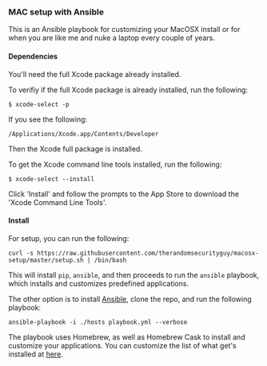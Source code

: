 ### MAC setup with Ansible

This is an Ansible playbook for customizing your MacOSX install or for when you are like me and nuke a laptop every couple of years.

#### Dependencies

You'll need the full Xcode package already installed. 

To verifiy if the full Xcode package is already installed, run the following:

```
$ xcode-select -p
```

If you see the following:

```
/Applications/Xcode.app/Contents/Developer
```
Then the Xcode full package is installed. 

To get the Xcode command line tools installed, run the following:

```
$ xcode-select --install
```
Click 'Install' and follow the prompts to the App Store to download the 'Xcode Command Line Tools'.


#### Install

For setup, you can run the following:

```
curl -s https://raw.githubusercontent.com/therandomsecurityguy/macosx-setup/master/setup.sh | /bin/bash
```

This will install `pip`, `ansible`, and then proceeds to run the `ansible` playbook, which installs and customizes predefined applications.

The other option is to install [Ansible](http://docs.ansible.com/ansible/intro_installation.html), clone the repo, and run the following playbook:
```
ansible-playbook -i ./hosts playbook.yml --verbose
```

The playbook uses Homebrew, as well as Homebrew Cask to install and customize your applications. You can customize the list of
what get's installed at [here](https://raw.githubusercontent.com/therandomsecurityguy/macosx-setup/master/roles/setup/vars/main.yml).

